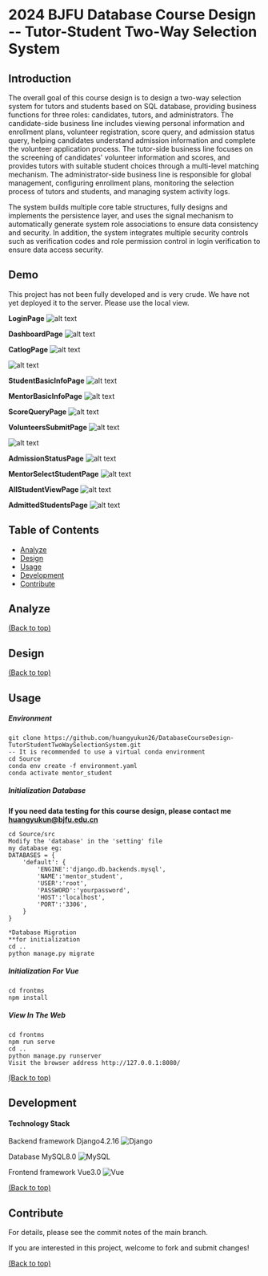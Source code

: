 # 2024 BJFU Database Course Design -- Tutor-Student Two-Way Selection System

## Introduction

The overall goal of this course design is to design a two-way selection system for tutors and students based on SQL database, providing business functions for three roles: candidates, tutors, and administrators. The candidate-side business line includes viewing personal information and enrollment plans, volunteer registration, score query, and admission status query, helping candidates understand admission information and complete the volunteer application process. The tutor-side business line focuses on the screening of candidates' volunteer information and scores, and provides tutors with suitable student choices through a multi-level matching mechanism. The administrator-side business line is responsible for global management, configuring enrollment plans, monitoring the selection process of tutors and students, and managing system activity logs.

The system builds multiple core table structures, fully designs and implements the persistence layer, and uses the signal mechanism to automatically generate system role associations to ensure data consistency and security. In addition, the system integrates multiple security controls such as verification codes and role permission control in login verification to ensure data access security.

## Demo

This project has not been fully developed and is very crude. We have not yet deployed it to the server. Please use the local view.

**LoginPage**
![alt text](/Pictures/login.png)

**DashboardPage**
![alt text](/Pictures/dashborad.png)

**CatlogPage**
![alt text](/Pictures/catlog1.png)

![alt text](/Pictures/catlog2.png)

**StudentBasicInfoPage**
![alt text](/Pictures/basicinfo.png)

**MentorBasicInfoPage**
![alt text](/Pictures/MbasicInfo.png)

**ScoreQueryPage**
![alt text](/Pictures/scorequery.png)

**VolunteersSubmitPage**
![alt text](/Pictures/volunteers1.png)

![alt text](/Pictures/volunteers2.png)

**AdmissionStatusPage**
![alt text](/Pictures/AdmissionStatus.png)

**MentorSelectStudentPage**
![alt text](/Pictures/StudentAdmission.png)

**AllStudentViewPage**
![alt text](/Pictures/allstudent.png)

**AdmittedStudentsPage**
![alt text](/Pictures/doneconfirm.png)

## Table of Contents

- [Analyze](#analyze)
- [Design](#design)
- [Usage](#usage)
- [Development](#development)
- [Contribute](#contribute)

## Analyze

[(Back to top)](#table-of-contents)

## Design

[(Back to top)](#table-of-contents)

## Usage

##### Environment

```
git clone https://github.com/huangyukun26/DatabaseCourseDesign-TutorStudentTwoWaySelectionSystem.git
-- It is recommended to use a virtual conda environment
cd Source
conda env create -f environment.yaml
conda activate mentor_student
```

##### Initialization Database

**If you need data testing for this course design, please contact me huangyukun@bjfu.edu.cn**

```
cd Source/src
Modify the 'database' in the 'setting' file
my database eg:
DATABASES = {
    'default': {
        'ENGINE':'django.db.backends.mysql',
        'NAME':'mentor_student',
        'USER':'root',
        'PASSWORD':'yourpassword',
        'HOST':'localhost',
        'PORT':'3306',
    }
}

*Database Migration
**for initialization
cd ..
python manage.py migrate
```

##### Initialization For Vue

```
cd frontms
npm install
```

##### View In The Web

```
cd frontms
npm run serve
cd ..
python manage.py runserver
Visit the browser address http://127.0.0.1:8080/
```

[(Back to top)](#table-of-contents)

## Development

#### Technology Stack

Backend framework Django4.2.16 ![Django](https://img.shields.io/badge/Django-092E20?style=for-the-badge&logo=django&logoColor=green)

Database MySQL8.0 ![MySQL](https://img.shields.io/badge/MySQL-005C84?style=for-the-badge&logo=mysql&logoColor=white)

Frontend framework Vue3.0 ![Vue](https://img.shields.io/badge/Vue%20js-35495E?style=for-the-badge&logo=vuedotjs&logoColor=4FC08D)

[(Back to top)](#table-of-contents)

## Contribute

For details, please see the commit notes of the main branch.

If you are interested in this project, welcome to fork and submit changes!

[(Back to top)](#table-of-contents)
